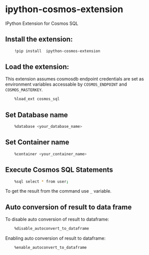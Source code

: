 # ipython-cosmos-extension
IPython Extension for Cosmos SQL

## Install the extension:

```bash
    !pip install  ipython-cosmos-extension
```

## Load the extension:
  
  This extension assumes cosmosdb endpoint credentials
  are set as environment variables accessable by
  ``COSMOS_ENDPOINT`` and ``COSMOS_MASTERKEY``.
  
```bash
    %load_ext cosmos_sql
```
    
## Set Database name

```bash
    %database <your_database_name>
```

## Set Container name     
```bash
    %container <your_container_name>
```
    
## Execute Cosmos SQL Statements
```bash
    %sql select * from user;
```

To get the result from the command use ``_`` variable.
    
## Auto conversion of result to data frame
   To disable auto conversion of result to dataframe:
```bash
    %disable_autoconvert_to_dataframe 
```

   Enabling auto conversion of result to dataframe:
```bash
    %enable_autoconvert_to_dataframe 
```


